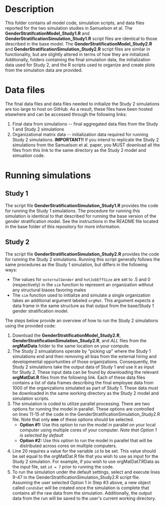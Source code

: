 # Description
This folder contains all model code, simulation scripts, and data files reported for the two simulation studies in Samuelson et al. The **GenderStratifcationModel_Study1.R** and **GenderStratificationSimulation_Study1.R** script files are identical to those described in the base model. The **GenderStratificationModel_Study2.R** and **GenderStratificationSimulation_Study2.R** script files are similar in functionality, but are slightly altered in terms of how they are initialized. Additonally, folders containing the final simulation data, the initialization data used for Study 2, and the R scripts used to organize and create plots from the simulation data are provided.

# Data files
The final data files and data files needed to initialize the Study 2 simulations are too large to host on GitHub. As a result, these files have been hosted elsewhere and can be accessed through the following links:
1. Final data from simulations -- final aggregated data files from the Study 1 and Study 2 simulations
2. Organizational matrix data -- initialization data required for running Study 2 simulations. **IMPORTANT!!** If you intend to replicate the Study 2 simulations from the Samuelson et al. paper, you MUST download all the files from this link to the same directory as the Study 2 model and simuation code.

# Running simulations
## Study 1
The script file **GenderStratificationSimulation_Study1.R** provides the code for running the Study 1 simulations. The procedure for running this simulation is identical to that described for running the base version of the gender stratification model. See the instructions in the README file located in the base folder of this repository for more information.
## Study 2
The script file **GenderStratificationSimulation_Study2.R** provides the code for running the Study 2 simulations. Running this script generally follows the same procedures as the Study 1 simulation, but differs in the following ways:
- The values for `externalGender` and `hotJobEffSize` are set to .5 and 0 (respectively) in the `sim` function to represent an organization without any structural biases favoring males
- The `sim` function used to initialize and simulate a single organization takes an additional argument labeled `orgMat`. This argument expects a data frame in the same structure as that output from the base/Study 1 gender stratification model.

The steps below provide an overview of how to run the Study 2 simulations using the provided code:
1. Download the **GenderStratificationModel_Study2.R**, **GenderStratificationSimulation_Study2.R**, and *ALL* files from the **orgMatData** folder to the same location on your compute. 
2. The Study 2 simualations operate by "picking up" where the Study 1 simulations end and then removing all bias from the external hiring and developmental opportunities of those organizations. Consequently, the Study 2 simulations take the output data of Study 1 and use it as input for Study 2. These input data can be found by downloading the relevant **orgMatDat.R** files from the following link. Each of these data files contains a list of data frames describing the final employee data from 1000 of the organizations simulated as part of Study 1. These data must be downloaded in the same working directory as the Study 2 model and simulation scripts.
3. The simulation is coded to utilize parallel processing. There are two options for running the model in parallel. These options are controlled on lines 11-15 of the code in the GenderStratificationSimulation_Study2.R file. Note that only **one** of these options should be selected.
   - **Option #1:** Use this option to run the model in parallel on your local computer using multiple cores of your computer.  *Note that Option 1 is selected by default*
   - **Option #2:** Use this option to run the model in parallel that will be distributed across cores on multiple computers.
4. Line 20 requires a value for the variable `id` to be set. This value should be set equal to the orgMatDat.R file that you wish to use as input for the Study 2 simulation. For example, if you wish to use orgMatDat7.RData as the input file, set `id = 7` prior to running the code.
5. To run the simulation under the default settings, select and execute lines 9-47 in the GenderStratificationSimulation_Study2.R script flie. Assuming the user selected Option 1 in Step #3 above, a new object called `condsDat` will be created once the simulation is complete that contains all the raw data from the simulation. Additionally, the output data from the run will be saved to the user's current working directory.
